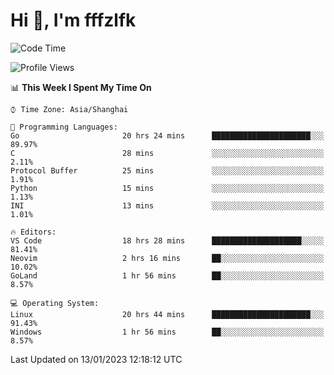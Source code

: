# Hi 👋, I'm fffzlfk

<!--START_SECTION:waka-->
![Code Time](http://img.shields.io/badge/Code%20Time-33%20hrs%2043%20mins-blue)

![Profile Views](http://img.shields.io/badge/Profile%20Views-3-blue)

📊 **This Week I Spent My Time On** 

```text
⌚︎ Time Zone: Asia/Shanghai

💬 Programming Languages: 
Go                       20 hrs 24 mins      ██████████████████████░░░   89.97% 
C                        28 mins             ░░░░░░░░░░░░░░░░░░░░░░░░░   2.11% 
Protocol Buffer          25 mins             ░░░░░░░░░░░░░░░░░░░░░░░░░   1.91% 
Python                   15 mins             ░░░░░░░░░░░░░░░░░░░░░░░░░   1.13% 
INI                      13 mins             ░░░░░░░░░░░░░░░░░░░░░░░░░   1.01%

🔥 Editors: 
VS Code                  18 hrs 28 mins      ████████████████████░░░░░   81.41% 
Neovim                   2 hrs 16 mins       ██░░░░░░░░░░░░░░░░░░░░░░░   10.02% 
GoLand                   1 hr 56 mins        ██░░░░░░░░░░░░░░░░░░░░░░░   8.57%

💻 Operating System: 
Linux                    20 hrs 44 mins      ██████████████████████░░░   91.43% 
Windows                  1 hr 56 mins        ██░░░░░░░░░░░░░░░░░░░░░░░   8.57%

```


 Last Updated on 13/01/2023 12:18:12 UTC
<!--END_SECTION:waka-->
